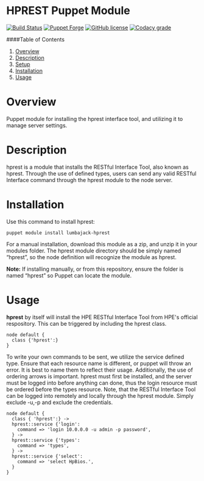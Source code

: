 HPREST Puppet Module
======

[![Build Status](https://travis-ci.org/HewlettPackard/puppet-ilorest-module.svg?branch=master)](https://travis-ci.org/HewlettPackard/puppet-hprest-module)
[![Puppet Forge](https://img.shields.io/puppetforge/v/lumbajack/ilorest.svg?maxAge=2592000)](https://forge.puppet.com/lumbajack/hprest)
[![GitHub license](https://img.shields.io/badge/license-Apache%202-blue.svg)](https://raw.githubusercontent.com/HewlettPackard/puppet-hprest-module/master/LICENSE)
[![Codacy grade](https://img.shields.io/codacy/grade/5b7b9a4eb9fa4ac2af343c0a2641202e.svg?maxAge=2592000)](https://www.codacy.com/app/rexysmydog/puppet-hprest-module)

####Table of Contents

1. [Overview](#overview)
2. [Description](#description)
3. [Setup](#setup)
4. [Installation](#installation)
5. [Usage](#usage)

Overview
===========

Puppet module for installing the hprest interface tool, and utilizing it to manage server settings.

Description
===========

hprest is a module that installs the RESTful Interface Tool, also known as hprest. Through the use of defined types, users can send any valid RESTful Interface command through the hprest module to the node server.

Installation
============

Use this command to install hprest:

``` sourceCode
puppet module install lumbajack-hprest
```

For a manual installation, download this module as a zip, and unzip it in your modules folder. The hprest module directory should be simply named “hprest”, so the node definition will recognize the module as hprest.

**Note:** If installing manually, or from this repository, ensure the folder is named “hprest” so Puppet can locate the module.

Usage
=====

**hprest** by itself will install the HPE RESTful Interface Tool from HPE's official respository. This can be triggered by including the hprest class.

``` sourceCode
node default {
  class {'hprest':}
}
```

To write your own commands to be sent, we utilize the service defined type. Ensure that each resource name is different, or puppet will throw an error. It is best to name them to reflect their usage. Additionally, the use of ordering arrows is important. hprest must first be installed, and the server must be logged into before anything can done, thus the login resource must be ordered before the types resource. Note, that the RESTful Interface Tool can be logged into remotely and locally through the hprest module. Simply exclude -u,-p and exclude the credentials.

``` sourceCode
node default {
  class { 'hprest':} ->
  hprest::service {'login':
    command => 'login 10.0.0.0 -u admin -p password',
  } ->
  hprest::service {'types':
    command => 'types',
  } ->
  hprest::service {'select':
    command => 'select HpBios.',
  }
}
```
